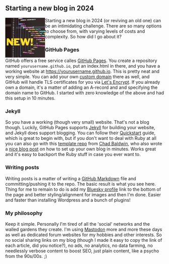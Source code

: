 ## Starting a new blog in 2024

<img align="left" src="/img/newblog.png" width="25%"/>Starting a new blog in 2024 (or reviving an old one) can be an intimidating challenge. There are so many options to choose from, with varying levels of costs and complexity. So how did I go about it?

### GitHub Pages

GitHub offers a free service calles [GitHub Pages](https://pages.github.com/). You create a repository named `yourusername.github.io`, put an index.html in there, and you have a working website at https://yourusername.github.io. This is pretty neat and very simple. You can add your own [custom domain](https://docs.github.com/en/pages/configuring-a-custom-domain-for-your-github-pages-site) there as well, and GitHub will handle TLS certificates for you via [Let's Encrypt](https://letsencrypt.org/). If you already own a domain, it's a matter of adding an A-record and and specifying the domain name to GitHub. I started with zero knowledge of the above and had this setup in 10 minutes.

### Jekyll

So you have a working (though very small) website. That's not a blog though. Luckily, GitHub Pages supports [Jekyll](https://jekyllrb.com/) for building your website, and Jekyll does support blogging. You can follow their [Quickstart](https://jekyllrb.com/docs/) guide, which is great to begin with, but if you don't want to deal with Ruby at all you can also go with this [template repo](https://github.com/chadbaldwin/simple-blog-bootstrap) from [Chad Baldwin](https://chadbaldwin.net/), who also wrote a [nice blog post](https://chadbaldwin.net/2021/03/14/how-to-build-a-sql-blog.html) on how to set up your own blog in minutes. Works great and it's easy to backport the Ruby stuff in case you ever want to.

### Writing posts

Writing posts is a matter of writing a [GitHub Markdown](https://docs.github.com/en/get-started/writing-on-github/getting-started-with-writing-and-formatting-on-github/basic-writing-and-formatting-syntax) file and committing/pushing it to the repo. The basic result is what you see here. Thing for me to remain to do is add my [Bluesky profile](https://bsky.app/profile/larsrosenquist.bsky.social) link to the bottom of the page and better styling/alignment for images and then I'm done. Easier and faster than installing Wordpress and a bunch of plugins!

### My philosophy

Keep it simple. Personally I'm tired of all the 'social' networks and the walled gardens they create. I'm using [Mastodon](https://mastodon.social/@larsrosenquist) more and more these days as well as dedicated forum websites for my hobbies and other interests. So no social sharing links on my blog (though I made it easy to copy the link of each article, did you notice?), no ads, no analytics, no data farming, no needlessly verbose content to boost SEO, just plain content, like a psycho from the 90s/00s. ;)
